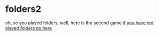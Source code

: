 # folders2
oh, so you played folders, well, here is the second game
[if you have not played folders go here](https://github.com/PressStart10/folders)
